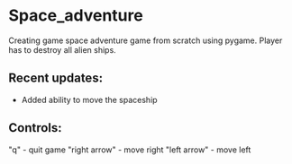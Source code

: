 # Space_adventure
Creating game space adventure game from scratch using pygame. Player has to destroy all alien ships.

## Recent updates:
- Added ability to move the spaceship

## Controls:
"q" - quit game
"right  arrow" - move right
"left arrow" - move left

